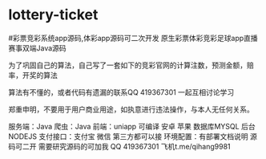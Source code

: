 # lottery-ticket
#彩票竞彩系统app源码,体彩app源码可二次开发
原生彩票体彩竞彩足球app直播赛事双端Java源码

为了巩固自己的算法，自己写了一套如下的竞彩官网的计算注数，预测金额，赔率，开奖的算法

算法有不懂的，或者代码有遗漏的联系QQ 419367301 一起互相讨论学习

郑重申明，不要用于用户商业用途，如执意进行违法操作，与本人无任何关系。

服务端：Java
爬虫：Java
前端：uniapp 可编译 安卓 苹果
数据库MYSQL
后台NODEJS 
支付接口：支付宝 微信 第三方都可以接
环境配置：有部署文档说明
源码可二开
需要研究源码的可加我
QQ 419367301 
飞机t.me/qihang9981
